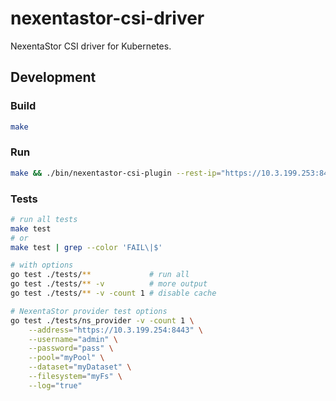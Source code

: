 # nexentastor-csi-driver

NexentaStor CSI driver for Kubernetes.

## Development

### Build

```bash
make
```

### Run
```bash
make && ./bin/nexentastor-csi-plugin --rest-ip="https://10.3.199.253:8443,https://10.3.199.252:8443" --username="admin" --password="Nexenta@1"
```

### Tests

```bash
# run all tests
make test
# or
make test | grep --color 'FAIL\|$'

# with options
go test ./tests/**             # run all
go test ./tests/** -v          # more output
go test ./tests/** -v -count 1 # disable cache

# NexentaStor provider test options
go test ./tests/ns_provider -v -count 1 \
    --address="https://10.3.199.254:8443" \
    --username="admin" \
    --password="pass" \
    --pool="myPool" \
    --dataset="myDataset" \
    --filesystem="myFs" \
    --log="true"
```
